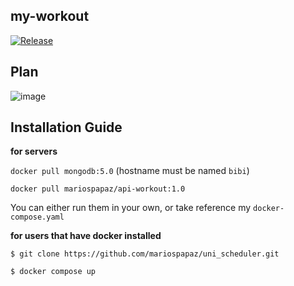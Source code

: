 ## my-workout 
[![Release](https://github.com/mariospapaz/my-workout/actions/workflows/release.yaml/badge.svg)](https://github.com/mariospapaz/my-workout/actions/workflows/release.yaml)

## Plan

![image](https://user-images.githubusercontent.com/30930688/173666083-5b4dbfca-bf83-46df-b38a-17c2c6a0c857.png)

## Installation Guide

**for servers**

`docker pull mongodb:5.0` (hostname must be named `bibi`)

`docker pull mariospapaz/api-workout:1.0`

You can either run them in your own, or take reference my `docker-compose.yaml`


**for users that have docker installed**

`$ git clone https://github.com/mariospapaz/uni_scheduler.git `

`$ docker compose up`
